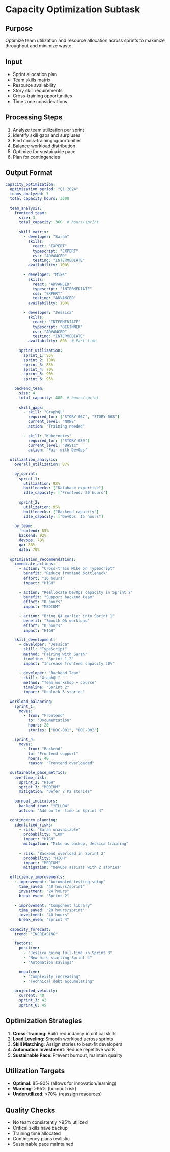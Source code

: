 # Capacity Optimization Subtask

## Purpose
Optimize team utilization and resource allocation across sprints to maximize throughput and minimize waste.

## Input
- Sprint allocation plan
- Team skills matrix
- Resource availability
- Story skill requirements
- Cross-training opportunities
- Time zone considerations

## Processing Steps
1. Analyze team utilization per sprint
2. Identify skill gaps and surpluses
3. Find cross-training opportunities
4. Balance workload distribution
5. Optimize for sustainable pace
6. Plan for contingencies

## Output Format
```yaml
capacity_optimization:
  optimization_period: "Q1 2024"
  teams_analyzed: 5
  total_capacity_hours: 3600
  
  team_analysis:
    frontend_team:
      size: 3
      total_capacity: 360  # hours/sprint
      
      skill_matrix:
        - developer: "Sarah"
          skills:
            react: "EXPERT"
            typescript: "EXPERT"
            css: "ADVANCED"
            testing: "INTERMEDIATE"
          availability: 100%
          
        - developer: "Mike"
          skills:
            react: "ADVANCED"
            typescript: "INTERMEDIATE"
            css: "EXPERT"
            testing: "ADVANCED"
          availability: 100%
          
        - developer: "Jessica"
          skills:
            react: "INTERMEDIATE"
            typescript: "BEGINNER"
            css: "ADVANCED"
            testing: "INTERMEDIATE"
          availability: 80%  # Part-time
          
      sprint_utilization:
        sprint_1: 95%
        sprint_2: 100%
        sprint_3: 85%
        sprint_4: 70%
        sprint_5: 90%
        sprint_6: 95%
        
    backend_team:
      size: 4
      total_capacity: 480  # hours/sprint
      
      skill_gaps:
        - skill: "GraphQL"
          required_for: ["STORY-067", "STORY-068"]
          current_level: "NONE"
          action: "Training needed"
          
        - skill: "Kubernetes"
          required_for: ["STORY-089"]
          current_level: "BASIC"
          action: "Pair with DevOps"
          
  utilization_analysis:
    overall_utilization: 87%
    
    by_sprint:
      sprint_1:
        utilization: 92%
        bottlenecks: ["Database expertise"]
        idle_capacity: ["Frontend: 20 hours"]
        
      sprint_2:
        utilization: 95%
        bottlenecks: ["Backend capacity"]
        idle_capacity: ["DevOps: 15 hours"]
        
    by_team:
      frontend: 85%
      backend: 92%
      devops: 78%
      qa: 88%
      data: 70%
      
  optimization_recommendations:
    immediate_actions:
      - action: "Cross-train Mike on TypeScript"
        benefit: "Reduce frontend bottleneck"
        effort: "16 hours"
        impact: "HIGH"
        
      - action: "Reallocate DevOps capacity in Sprint 2"
        benefit: "Support backend team"
        effort: "0 hours"
        impact: "MEDIUM"
        
      - action: "Bring QA earlier into Sprint 1"
        benefit: "Smooth QA workload"
        effort: "0 hours"
        impact: "HIGH"
        
    skill_development:
      - developer: "Jessica"
        skill: "TypeScript"
        method: "Pairing with Sarah"
        timeline: "Sprint 1-2"
        impact: "Increase frontend capacity 20%"
        
      - developer: "Backend Team"
        skill: "GraphQL"
        method: "Team workshop + course"
        timeline: "Sprint 2"
        impact: "Unblock 3 stories"
        
  workload_balancing:
    sprint_1:
      moves:
        - from: "Frontend"
          to: "Documentation"
          hours: 20
          stories: ["DOC-001", "DOC-002"]
          
    sprint_4:
      moves:
        - from: "Backend"
          to: "Frontend support"
          hours: 40
          reason: "Frontend overloaded"
          
  sustainable_pace_metrics:
    overtime_risk:
      sprint_2: "HIGH"
      sprint_3: "MEDIUM"
      mitigation: "Defer 2 P2 stories"
      
    burnout_indicators:
      backend_team: "YELLOW"
      action: "Add buffer time in Sprint 4"
      
  contingency_planning:
    identified_risks:
      - risk: "Sarah unavailable"
        probability: "LOW"
        impact: "HIGH"
        mitigation: "Mike as backup, Jessica training"
        
      - risk: "Backend overload in Sprint 2"
        probability: "HIGH"
        impact: "MEDIUM"
        mitigation: "DevOps assists with 2 stories"
        
  efficiency_improvements:
    - improvement: "Automated testing setup"
      time_saved: "40 hours/sprint"
      investment: "24 hours"
      break_even: "Sprint 2"
      
    - improvement: "Component library"
      time_saved: "20 hours/sprint"
      investment: "40 hours"
      break_even: "Sprint 4"
      
  capacity_forecast:
    trend: "INCREASING"
    
    factors:
      positive:
        - "Jessica going full-time in Sprint 3"
        - "New hire starting Sprint 4"
        - "Automation savings"
        
      negative:
        - "Complexity increasing"
        - "Technical debt accumulating"
        
    projected_velocity:
      current: 40
      sprint_3: 42
      sprint_6: 45
```

## Optimization Strategies
1. **Cross-Training**: Build redundancy in critical skills
2. **Load Leveling**: Smooth workload across sprints
3. **Skill Matching**: Assign stories to best-fit developers
4. **Automation Investment**: Reduce repetitive work
5. **Sustainable Pace**: Prevent burnout, maintain quality

## Utilization Targets
- **Optimal**: 85-90% (allows for innovation/learning)
- **Warning**: >95% (burnout risk)
- **Underutilized**: <70% (reassign resources)

## Quality Checks
- No team consistently >95% utilized
- Critical skills have backup
- Training time allocated
- Contingency plans realistic
- Sustainable pace maintained
